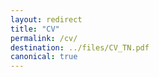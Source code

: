 ```yaml
---
layout: redirect
title: "CV"
permalink: /cv/
destination: ../files/CV_TN.pdf
canonical: true
---
```


